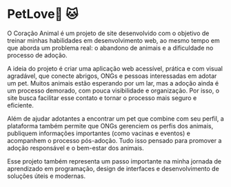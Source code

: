 # PetLove🐶 🐱
O Coração Animal é um projeto de site desenvolvido com o objetivo de treinar minhas habilidades em desenvolvimento web, ao mesmo tempo em que aborda um problema real: o abandono de animais e a dificuldade no processo de adoção.

A ideia do projeto é criar uma aplicação web acessível, prática e com visual agradável, que conecte abrigos, ONGs e pessoas interessadas em adotar um pet. Muitos animais estão esperando por um lar, mas a adoção ainda é um processo demorado, com pouca visibilidade e organização. Por isso, o site busca facilitar esse contato e tornar o processo mais seguro e eficiente.

Além de ajudar adotantes a encontrar um pet que combine com seu perfil, a plataforma também permite que ONGs gerenciem os perfis dos animais, publiquem informações importantes (como vacinas e eventos) e acompanhem o processo pós-adoção. Tudo isso pensado para promover a adoção responsável e o bem-estar dos animais.

Esse projeto também representa um passo importante na minha jornada de aprendizado em programação, design de interfaces e desenvolvimento de soluções úteis e modernas.

